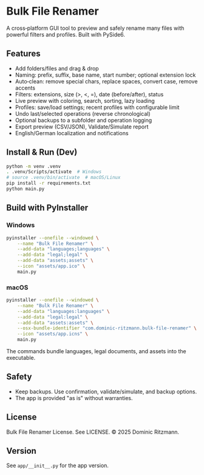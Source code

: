 # Bulk File Renamer

A cross‑platform GUI tool to preview and safely rename many files with powerful filters and profiles. Built with PySide6.

## Features
- Add folders/files and drag & drop
- Naming: prefix, suffix, base name, start number; optional extension lock
- Auto‑clean: remove special chars, replace spaces, convert case, remove accents
- Filters: extensions, size (>, <, =), date (before/after), status
- Live preview with coloring, search, sorting, lazy loading
- Profiles: save/load settings; recent profiles with configurable limit
- Undo last/selected operations (reverse chronological)
- Optional backups to a subfolder and operation logging
- Export preview (CSV/JSON), Validate/Simulate report
- English/German localization and notifications

## Install & Run (Dev)
```bash
python -m venv .venv
. .venv/Scripts/activate  # Windows
# source .venv/bin/activate  # macOS/Linux
pip install -r requirements.txt
python main.py
```

## Build with PyInstaller

### Windows
```bash
pyinstaller --onefile --windowed \
    --name "Bulk File Renamer" \
    --add-data "languages;languages" \
    --add-data "legal;legal" \
    --add-data "assets;assets" \
    --icon "assets/app.ico" \
    main.py
```

### macOS
```bash
pyinstaller --onefile --windowed \
    --name "Bulk File Renamer" \
    --add-data "languages:languages" \
    --add-data "legal:legal" \
    --add-data "assets:assets" \
    --osx-bundle-identifier "com.dominic-ritzmann.bulk-file-renamer" \
    --icon "assets/app.icns" \
    main.py
```

The commands bundle languages, legal documents, and assets into the executable.

## Safety
- Keep backups. Use confirmation, validate/simulate, and backup options.
- The app is provided "as is" without warranties.

## License
Bulk File Renamer License. See LICENSE. © 2025 Dominic Ritzmann.

## Version
See `app/__init__.py` for the app version.





